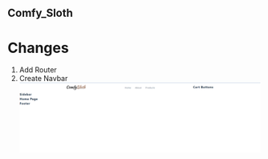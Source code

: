 ## Comfy_Sloth

# Changes

1. Add Router
2. Create Navbar
   <img alt="Navbar" src="./src/images/Navbar.png">
